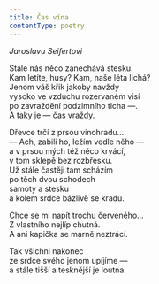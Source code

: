 ```yaml
---
title: Čas vína
contentType: poetry
---
```


_Jaroslavu Seifertovi_

Stále nás něco zanechává stesku.  
Kam letíte, husy? Kam, naše léta lichá?  
Jenom váš křik jakoby navždy  
vysoko ve vzduchu rozervaném visí  
po zavraždění podzimního ticha —.  
A taky je — čas vraždy.

Dřevce trčí z prsou vinohradu…  
— Ach, zabili ho, ležím vedle něho —  
a v prsou mých též něco krvácí,  
v tom sklepě bez rozbřesku.  
Už stále častěji tam scházím  
po těch dvou schodech  
samoty a stesku  
a kolem srdce bázlivě se kradu.

Chce se mi napít trochu červeného…  
Z vlastního nejlíp chutná.  
A ani kapička se marně neztrácí.

Tak všichni nakonec  
ze srdce svého jenom upíjíme —  
a stále tišší a tesknější je loutna.
